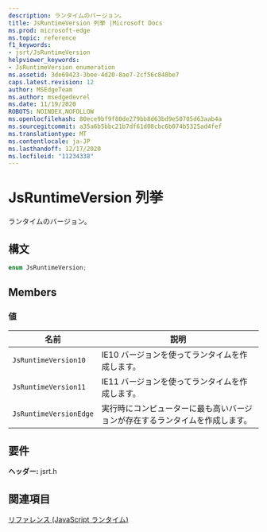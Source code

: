 ```yaml
---
description: ランタイムのバージョン。
title: JsRuntimeVersion 列挙 |Microsoft Docs
ms.prod: microsoft-edge
ms.topic: reference
f1_keywords:
- jsrt/JsRuntimeVersion
helpviewer_keywords:
- JsRuntimeVersion enumeration
ms.assetid: 3de69423-3bee-4d20-8ae7-2cf56c848be7
caps.latest.revision: 12
author: MSEdgeTeam
ms.author: msedgedevrel
ms.date: 11/19/2020
ROBOTS: NOINDEX,NOFOLLOW
ms.openlocfilehash: 80ece9bf9f80de279bb8d63bd9e50705d63aab4a
ms.sourcegitcommit: a35a6b5bbc21b7df61d08cbc6b074b5325ad4fef
ms.translationtype: MT
ms.contentlocale: ja-JP
ms.lasthandoff: 12/17/2020
ms.locfileid: "11234338"
---
```

# JsRuntimeVersion 列挙

ランタイムのバージョン。  
  
## 構文  
  
```cpp  
enum JsRuntimeVersion;  
```  
  
## Members  
  
### 値  
  
|名前|説明|  
|----------|-----------------|  
|`JsRuntimeVersion10`|IE10 バージョンを使ってランタイムを作成します。|  
|`JsRuntimeVersion11`|IE11 バージョンを使ってランタイムを作成します。|  
|`JsRuntimeVersionEdge`|実行時にコンピューターに最も高いバージョンが存在するランタイムを作成します。|  
  
## 要件  
 **ヘッダー:** jsrt.h  
  
## 関連項目  
 [リファレンス (JavaScript ランタイム)](../chakra-hosting/reference-javascript-runtime.md)
